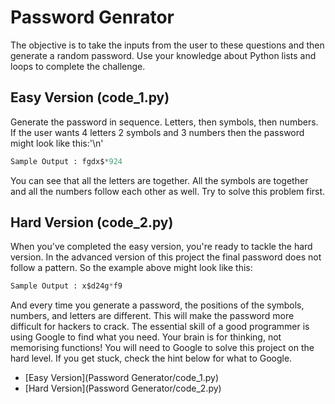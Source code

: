 # Password Genrator
The objective is to take the inputs from the user to these questions and then generate a random password. Use your knowledge about Python lists and loops to complete the challenge.
## Easy Version (code_1.py)
Generate the password in sequence. Letters, then symbols, then numbers. If the user wants
4 letters 2 symbols and 3 numbers then the password might look like this:'\n'
```python
Sample Output : fgdx$*924
```
You can see that all the letters are together. All the symbols are together and all the numbers follow each other as well. Try to solve this problem first.
## Hard Version (code_2.py)
When you've completed the easy version, you're ready to tackle the hard version. In the advanced version of this project the final password does not follow a pattern. So the example above might look like this:
```python
Sample Output : x$d24g*f9
```
And every time you generate a password, the positions of the symbols, numbers, and letters are different. This will make the password more difficult for hackers to crack.
The essential skill of a good programmer is using Google to find what you need. Your brain is for thinking, not memorising functions! You will need to Google to solve this project on the hard level. If you get stuck, check the hint below for what to Google.

- [Easy Version](Password Generator/code_1.py)
- [Hard Version](Password Generator/code_2.py)
